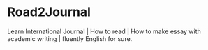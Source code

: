 # Road2Journal
Learn International Journal | How to read | How to make essay with academic writing | fluently English for sure.
